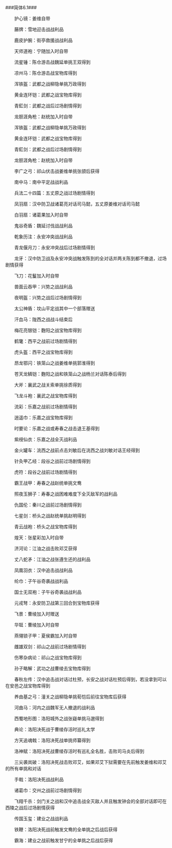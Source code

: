 ###简体6.1###

　　护心镜：姜维自带

　　藤牌：雪地迎击战战利品

　　鹿皮护腕：街亭救援战战利品

　　天师道袍：宁随加入时自带

　　流星锤：陈仓游击战魏延单挑王双得到

　　凉州马：陈仓游击战宝物库得到

　　浑铁盔：武都之战柳隐单挑万政得到

　　黄金连环铠：武都之战宝物库得到

　　青釭剑：武都之战后过场剧情得到

　　龙胆涯角枪：赵统加入时自带

　　浑铁盔：武都之战柳隐单挑万政得到

　　黄金连环铠：武都之战宝物库得到

　　青釭剑：武都之战后过场剧情得到

　　龙胆涯角枪：赵统加入时自带

　　李广之弓：祁山伏击战姜维单挑张颌后获得

　　南中马：南中平定战战利品

　　兵法二十四篇：五丈原之战过场剧情得到

　　凤羽扇：汉中防卫战诸葛亮对话司马懿，五丈原姜维对话司马懿

　　白羽扇：诸葛果加入时自带

　　鬼谷奇盾：魏延讨伐战战利品

　　乾象历注：永安冲突战战利品

　　青龙偃月刀：永安冲突战后过场剧情得到

　　龙牙：汉中防卫战及永安冲突战触发陈到的全对话并两关陈到都不撤退，过场剧情获得

　　飞刀：花鬘加入时自带

　　兽面云吞甲：兴势之战战利品

　　夜明盔：兴势之战后过场剧情得到

　　太公神盾：坟山平定战其中一个部落赠送

　　汗血马：陇西之战战斗结束后

　　梅花亮银铠：麴阳之战宝物库得到

　　鹤氅：西平之战前过场剧情得到

　　虎头盔：西平之战宝物库得到

　　昂龙鄂闪：铁笼山之战姜维单挑郭淮得到

　　苍天龙鳞铠：麴阳之战和铁笼山之战杨兰对话陈泰后得到

　　大斧：襄武之战关索单挑徐质得到

　　飞龙斗袍：襄武之战宝物库得到

　　流彩：乐嘉之战前过场剧情得到

　　逍遥巾：乐嘉之战宝物库得到

　　时要论：乐嘉之战或寿春之战击退王基得到

　　紫绶仙衣：乐嘉之战全灭战利品

　　金火罐车：洮西之战前点击刘敏后在洮西之战刘敏对话王经得到

　　针灸甲乙经：段谷之战前过场剧情得到

　　虎符：段谷之战前过场剧情得到

　　霸王战甲：寿春之战赵统单挑文鸯

　　照夜玉狮子：寿春之战困难难度下全灭敌军的战利品

　　仇国伦：秦川之战前过场剧情得到

　　七星剑：桥头之战赵统单挑赵明得到

　　青云战袍：桥头之战宝物库得到

　　煌天：张星彩加入时自带

　　济河论：江油之战击败邓艾获得

　　丈八蛇矛：江油之战张遵生还的战利品

　　凤凰羽衣：汉中追击战战利品

　　纶巾：子午谷奇袭战战利品

　　国士无双袍：子午谷奇袭战战利品

　　元戎弩：永安防卫战第三回合到宝物库获得

　　飞景：曹绫加入时赠送

　　华铤：曹绫加入时自带

　　燕翎锁子甲：夏侯霸加入时自带

　　雌雄双剑：祁山之战前过场剧情得到

　　伤寒杂病论：祁山之战宝物库得到

　　孙子略解：武功之战曹绫去宝物库得到

　　春秋左传：汉中追击战对话过杜预，长安之战对话杜预后得到，若没拿到可以在安邑之战宝物库得到

　　养由基之弓：潼关之战柳隐单挑荀恺后前往宝物库后获得

　　河曲马：河内之战魏军无人撤退的战利品

　　西蜀地形图：洛阳城外之战张嶷单挑马邈得到

　　典论：洛阳决死战于曹绫存活时巡礼太学

　　方天追魂戟：洛阳决死战单挑师纂得到

　　洛神赋：洛阳决死战曹绫存活时有巡礼全名胜，击败司马炎后得到

　　三尖袭岚破：洛阳决死战击败邓艾，如果邓艾下狱需要在先前触发姜维和邓艾的所有单挑和对话

　　手戟：洛阳决死战战利品

　　诸葛巾：交州之战前过场剧情得到

　　飞翔千杀：剑门关之战和汉中追击战全灭敌人并且触发钟会的全部对话即可在西陵之战后过场剧情获得

　　传国玉玺：建业之战战利品

　　铁鞭：洛阳决死战前触发文鸯的全单挑之后战后获得

　　霸海：建业之战前触发甘宁的全单挑之后战后获得
